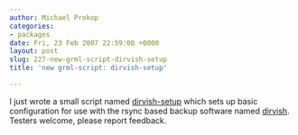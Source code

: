 ```yaml
---
author: Michael Prokop
categories:
- packages
date: Fri, 23 Feb 2007 22:59:00 +0000
layout: post
slug: 227-new-grml-script-dirvish-setup
title: 'new grml-script: dirvish-setup'

---
```

I just wrote a small script named [dirvish\-setup](http://hg.grml.org/grml-scripts/rev/5d8e02c11428a2d001d96042a1a5456bd9df0e16) which sets up basic configuration for use with the rsync based backup software named [dirvish](http://www.dirvish.org/). Testers welcome, please report feedback.
